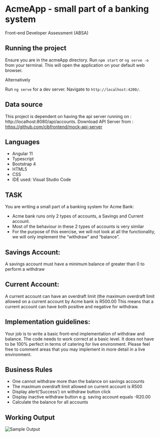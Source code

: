 # AcmeApp - small part of a banking system
Front-end Developer Assessment (ABSA)

## Running the project
Ensure you are in the acmeApp directory.
Run `npm start` or `ng serve -o` from your terminal. This will open the application on your default web browser.

Alternatively

Run `ng serve` for a dev server. Navigate to `http://localhost:4200/`.

## Data source
This project is dependent on having the api server running on : http://localhost:8080/api/accounts.
Download API Server from : https://github.com/cibfrontend/mock-api-server

## Languages
  - Angular 11
  - Typescript
  - Bootstrap 4
  - HTML5
  - CSS
  - IDE used: Visual Studio Code

## TASK
You are writing a small part of a banking system for Acme Bank:
  - Acme bank runs only 2 types of accounts, a Savings and Current account.
  - Most of the behaviour in these 2 types of accounts is very similar
  - For the purpose of this exercise, we will not look at all the functionality, we will only implement the “withdraw” and “balance”.

## Savings Account:
A savings account must have a minimum balance of greater than 0 to
perform a withdraw

## Current Account:
A current account can have an overdraft limit (the maximum overdraft
limit allowed on a current account by Acme bank is R500.00
This means that a current account can have both positive and negative for
withdraw.

## Implementation guidelines:
Your job is to write a basic front-end implementation of withdraw and
balance. The code needs to work correct at a basic level. It does not
have to be 100% perfect in terms of catering for live environment.
Please feel free to comment areas that you may implement in more detail
in a live environment.

## Business Rules
  - One cannot withdraw more than the balance on savings accounts
  - The maximum overdraft limit allowed on current account is R500
  - Display alert(‘Success’) on withdraw button click
  - Display inactive withdraw button e.g. saving account equals -R20.00
  - Calculate the balance for all accounts

## Working Output
![Sample Output](https://github.com/sluchacha/acmeApp/Sample%20Output.PNG)


